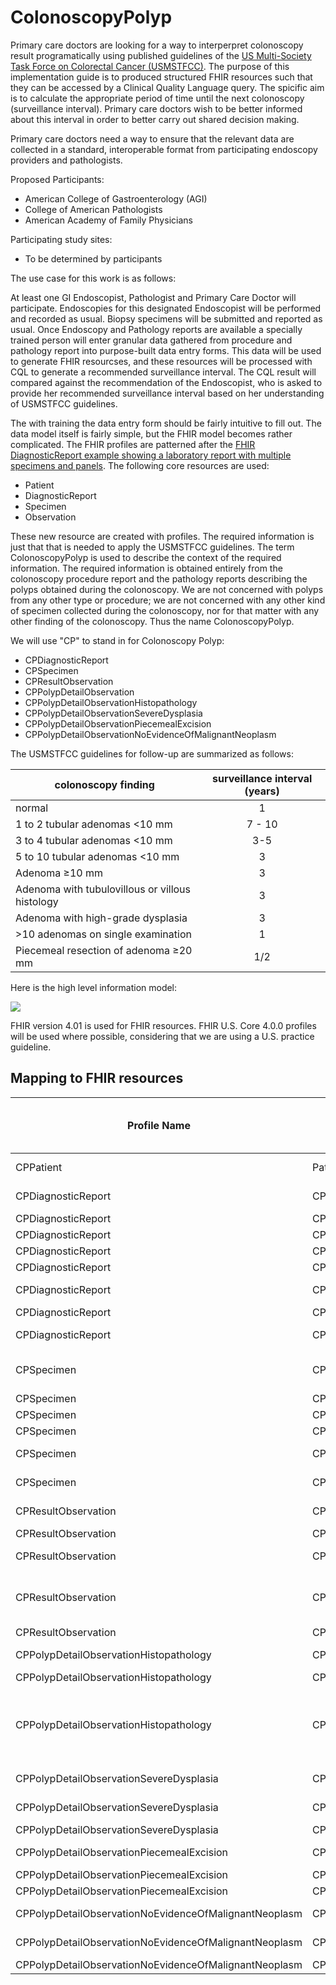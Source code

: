 # ColonoscopyPolyp

Primary care doctors are looking for a way to interperpret colonoscopy result programatically using published guidelines of the [US Multi-Society Task Force on Colorectal Cancer (USMSTFCC)](https://www.ncbi.nlm.nih.gov/pmc/articles/PMC7687298/pdf/nihms-1645693.pdf). The purpose of this implementation guide is to produced structured FHIR resources such that they can be accessed by a Clinical Quality Language query. The spicific aim is to calculate the appropriate period of time until the next colonoscopy (surveillance interval). Primary care doctors wish to be better informed about this interval in order to better carry out shared decision making. 

Primary care doctors need a way to ensure that the relevant data are collected in a standard, interoperable format from participating endoscopy providers and pathologists.

Proposed Participants: 

* American College of Gastroenterology (AGI)
* College of American Pathologists
* American Academy of Family Physicians

Participating study sites:

* To be determined by participants

The use case for this work is as follows:

At least one GI Endoscopist, Pathologist and Primary Care Doctor will participate. 
Endoscopies for this designated Endoscopist will be performed and recorded as usual. Biopsy specimens will be submitted and reported as usual. Once Endoscopy and Pathology reports are available a specially trained person will enter granular data gathered from procedure and pathology report into purpose-built data entry forms. This data will be used to generate FHIR resourcses, and these resources will be processed with CQL to generate a recommended surveillance interval. The CQL result will compared against the recommendation of the Endoscopist, who is asked to provide her recommended surveillance interval based on her understanding of USMSTFCC guidelines.

The with training the data entry form should be fairly intuitive to fill out. The data model itself is fairly simple, but the FHIR model becomes rather complicated. The FHIR profiles are patterned after the [FHIR DiagnosticReport example showing a laboratory report with multiple specimens and panels](https://hl7.org/fhir/diagnosticreport-example-ghp.json.html). The following core resources are used: 

* Patient
* DiagnosticReport
* Specimen
* Observation

These new resource are created with profiles. The required information is just that that is needed to apply the USMSTFCC guidelines. The term ColonoscopyPolyp is used to describe the context of the required information. The required information is obtained entirely from the colonoscopy procedure report and the pathology reports describing the polyps obtained during the colonoscopy. We are not concerned with polyps from any other type or procedure; we are not concerned with any other kind of specimen collected during the colonoscopy, nor for that matter with any other finding of the colonoscopy. Thus the name ColonoscopyPolyp. 

We will use "CP" to stand in for Colonoscopy Polyp: 

* CPDiagnosticReport
* CPSpecimen
* CPResultObservation
* CPPolypDetailObservation
* CPPolypDetailObservationHistopathology
* CPPolypDetailObservationSevereDysplasia
* CPPolypDetailObservationPiecemealExcision
* CPPolypDetailObservationNoEvidenceOfMalignantNeoplasm

The USMSTFCC guidelines for follow-up are summarized as follows:

colonoscopy finding | surveillance interval (years)
---|:---:
normal | 1
1 to 2 tubular adenomas <10 mm | 7 - 10
3 to 4 tubular adenomas <10 mm | 3-5
5 to 10 tubular adenomas <10 mm | 3
Adenoma ≥10 mm | 3
Adenoma with tubulovillous or villous histology | 3
Adenoma with high-grade dysplasia | 3
| >10 adenomas on single examination | 1 |
Piecemeal resection of adenoma ≥20 mm | 1/2

Here is the high level information model: 

![](HighLevelInformationModel.png)

FHIR version 4.01 is used for FHIR resources. FHIR U.S. Core 4.0.0 profiles will be used where possible, considering that we are using a U.S. practice guideline. 

## Mapping to FHIR resources

Profile Name | FHIR element name / Path | Use Case Data Element | Comments
---|---|---|---
CPPatient | Patient.id | Patient | A patient with an id must exist for FHIR resources to reference
CPDiagnosticReport | CPDiagnosticReport.category | | http://terminology.hl7.org/CodeSystem/v2-0074#SP Surgical Pathology
CPDiagnosticReport | CPDiagnosticReport.code | | LOINC#11529-5 Surgical pathology study
CPDiagnosticReport | CPDiagnosticReport.effectiveDateTime | | 
CPDiagnosticReport | CPDiagnosticReport.issued | | 
CPDiagnosticReport | CPDiagnosticReport.specimen.reference | | link to specimen id
CPDiagnosticReport | CPDiagnosticReport.specimen.display | | short description of specimen from narrative pathology report
CPDiagnosticReport | CPDiagnosticReport.result.reference | | link to CPResultObservation.id
CPDiagnosticReport | CPDiagnosticReport.result.display | | short description of specimen from narrative pathology report
CPSpecimen | CPSpecimen.collection.bodySite | | SNOMED code for location in large intestine e.g. SNOMEDCT#32713005 Cecum structure (body structure)
CPSpecimen | CPSpecimen.collection.method | |  SNOMEDCT#129304002 Excision - action
CPSpecimen | CPSpecimen.collection.quantity | | specimen size in mm
CPSpecimen | CPSpecimen.collection.collectionDateTime | | 
CPSpecimen | CPSpecimen.type | | http://terminology.hl7.org/CodeSystem/v2-0487#POL Polyps
CPSpecimen | CPSpecimen.note | | short description of specimen from narrative pathology report
CPResultObservation | CPResultObservation.code | | SNOMEDCT#404684003 Polyp from large intestine obtained by polypectomy (specimen)
CPResultObservation | CPResultObservation.specimen.reference | | link to id of corresponding Specimen resource
CPResultObservation | CPResultObservation.specimen.display | | short description of specimen from narrative pathology report
CPResultObservation | CPResultObservation.hasMember.reference | | reference to id of CPPolypDetailObservation. Four members: histopathology (codeable concept), severe dysplasia?  (boolean), resected piecemeal?  (boolean), no evidence of malignancy? (boolean)
CPResultObservation | CPResultObservation.hasMember.display | | short description of detail CPPolypDetailObservation
CPPolypDetailObservationHistopathology | CPPolypDetailObservation.category | | http://terminology.hl7.org/CodeSystem/observation-category#laboratory Laboratory
CPPolypDetailObservationHistopathology | CPPolypDetailObservation.code | | LOINC#34574-4 Pathology report final diagnosis
CPPolypDetailObservationHistopathology | CPPolypDetailObservation.valueCodeableConcept | | One of three values:  SNOMEDCT#444408007 Tubular adenoma (disorder), SNOMEDCT#89452002 Hyperplastic polyp of intestine (disorder), SNOMEDCT#68534000 Intestinal mucous membrane structure (body structure)
CPPolypDetailObservationSevereDysplasia | CPPolypDetailObservationSevereDysplasia.category | | http://terminology.hl7.org/CodeSystem/observation-category#laboratory Laboratory
CPPolypDetailObservationSevereDysplasia | CPPolypDetailObservationSevereDysplasia.code | | SNOMEDCT#55237006 Severe dysplasia (morphologic abnormality)
CPPolypDetailObservationSevereDysplasia | CPPolypDetailObservationSevereDysplasia.valueBoolean | | true/false
CPPolypDetailObservationPiecemealExcision | CPPolypDetailObservationPiecemealExcision.category | | http://terminology.hl7.org/CodeSystem/observation-category#procedure Procedure
CPPolypDetailObservationPiecemealExcision | CPPolypDetailObservationPiecemealExcision.code | | SNOMEDCT#787139004 Piecemeal excision
CPPolypDetailObservationPiecemealExcision | CPPolypDetailObservationPiecemealExcision.valueBoolean | | true/false
CPPolypDetailObservationNoEvidenceOfMalignantNeoplasm | CPPolypDetailObservationNoEvidenceOfMalignantNeoplasm.category | | http://terminology.hl7.org/CodeSystem/observation-category#laboratory Laboratory
CPPolypDetailObservationNoEvidenceOfMalignantNeoplasm | CPPolypDetailObservationNoEvidenceOfMalignantNeoplasm.code | | SNOMEDCT#110396000 No evidence of malignant neoplasm (finding)
CPPolypDetailObservationNoEvidenceOfMalignantNeoplasm | CPPolypDetailObservationNoEvidenceOfMalignantNeoplasm.valueBoolean | | true/false
